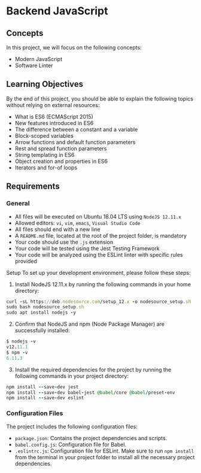 # Backend JavaScript

## Concepts
In this project, we will focus on the following concepts:

+ Modern JavaScript
+ Software Linter

## Learning Objectives
By the end of this project, you should be able to explain the following topics without relying on external resources:

+ What is ES6 (ECMAScript 2015)
+ New features introduced in ES6
+ The difference between a constant and a variable
+ Block-scoped variables
+ Arrow functions and default function parameters
+ Rest and spread function parameters
+ String templating in ES6
+ Object creation and properties in ES6
+ Iterators and for-of loops

## Requirements
### General
+ All files will be executed on Ubuntu 18.04 LTS using `NodeJS 12.11.x`
+ Allowed editors: `vi`, `vim`, `emacs`, `Visual Studio Code`
+ All files should end with a new line
+ A `README.md` file, located at the root of the project folder, is mandatory
+ Your code should use the `.js` extension
+ Your code will be tested using the Jest Testing Framework
+ Your code will be analyzed using the ESLint linter with specific rules provided

Setup
To set up your development environment, please follow these steps:

1. Install NodeJS 12.11.x by running the following commands in your home directory:
```ruby
curl -sL https://deb.nodesource.com/setup_12.x -o nodesource_setup.sh
sudo bash nodesource_setup.sh
sudo apt install nodejs -y
```
2. Confirm that NodeJS and npm (Node Package Manager) are successfully installed:
```ruby
$ nodejs -v
v12.11.1
$ npm -v
6.11.3
```

3. Install the required dependencies for the project by running the following commands in your project directory:
```ruby
npm install --save-dev jest
npm install --save-dev babel-jest @babel/core @babel/preset-env
npm install --save-dev eslint
```

### Configuration Files
The project includes the following configuration files:

+ `package.json`: Contains the project dependencies and scripts.
+ `babel.config.js`: Configuration file for Babel.
+ `.eslintrc.js`: Configuration file for ESLint.
Make sure to run `npm install` from the terminal in your project folder to install all the necessary project dependencies.
